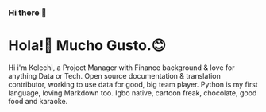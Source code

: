 ### Hi there 👋

<!--
**Shenaieianv/Shenaieianv** is a ✨ _special_ ✨ repository because its `README.md` (this file) appears on your GitHub profile.

Here are some ideas to get you started:

- 🔭 I’m currently working on ...
- 🌱 I’m currently learning ...
- 👯 I’m looking to collaborate on ...
- 🤔 I’m looking for help with ...
- 💬 Ask me about ...
- 📫 How to reach me: ...
- 😄 Pronouns: ...
- ⚡ Fun fact: ...
-->
# Hola!:wave: Mucho Gusto.:blush:

Hi i'm Kelechi, a Project Manager with Finance background & love for anything Data or Tech. Open source documentation & translation contributor, working to use data for good, big team player. Python is my first language, loving Markdown too. Igbo native, cartoon freak, chocolate, good food and karaoke.
